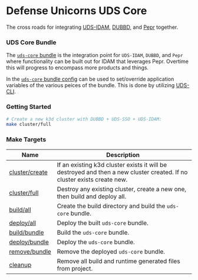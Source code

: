 # Defense Unicorns UDS Core
The cross roads for integrating [UDS-IDAM](https://github.com/defenseunicorns/uds-idam), [DUBBD](https://github.com/defenseunicorns/uds-package-dubbd), and [Pepr](https://github.com/defenseunicorns/pepr) together.

### UDS Core Bundle
The [`uds-core` bundle](core/uds-bundle.yaml) is the integration point for `UDS-IDAM`, `DUBBD`, and `Pepr` where functionality can be built out for IDAM that leverages Pepr. Overtime this will progress to encompass more products and things.

In the [`uds-core` bundle config](core/uds-config.yaml) can be used to set/override application variables of the various peices of the bundle. This is done by utilizing [UDS-CLI](https://github.com/defenseunicorns/uds-cli).

### Getting Started
```bash
# Create a new k3d cluster with DUBBD + UDS-SSO + UDS-IDAM:
make cluster/full
```

### Make Targets
| Name                      | Description   |
|---------------------------|--------------------------------------|
| [cluster/create](Makefile#L18) | If an existing k3d cluster exists it will be destroyed and then a new cluster created. If no cluster exists create new. |
| [cluster/full](Makefile#L22) | Destroy any existing cluster, create a new one, then build and deploy all. |
| [build/all](Makefile#L24) | Create the build directory and build the `uds-core` bundle.  |
| [deploy/all](Makefile#L26) | Deploy the built `uds-core` bundle. |
| [build/bundle](Makefile#L31) | Build the `uds-core` bundle. |
| [deploy/bundle](Makefile#L34) | Deploy the `uds-core` bundle. |
| [remove/bundle](Makefile#L37) | Remove the deployed `uds-core` bundle. |
| [cleanup](Makefile#L40) | Remove all build and runtime generated files from project. |
